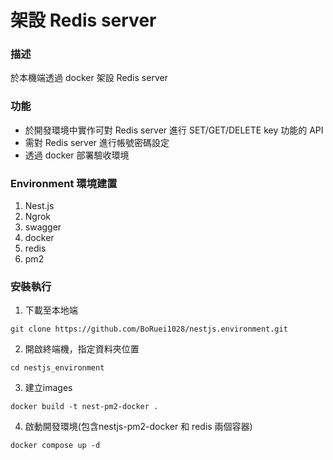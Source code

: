 # 架設 Redis server

### 描述
於本機端透過 docker 架設 Redis server

### 功能
* 於開發環境中實作可對 Redis server 進行 SET/GET/DELETE key 功能的 API
* 需對 Redis server 進行帳號密碼設定
* 透過 docker 部署驗收環境

### Environment 環境建置
1. Nest.js
2. Ngrok
3. swagger
4. docker 
5. redis
6. pm2

### 安裝執行
1. 下載至本地端
```
git clone https://github.com/BoRuei1028/nestjs.environment.git
```
2. 開啟終端機，指定資料夾位置
```
cd nestjs_environment
```
3. 建立images
```
docker build -t nest-pm2-docker .
```
4. 啟動開發環境(包含nestjs-pm2-docker 和 redis 兩個容器)
```
docker compose up -d
```

